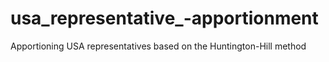 # usa_representative_-apportionment
Apportioning USA representatives based on the Huntington-Hill method
